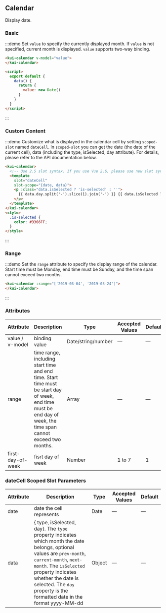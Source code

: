 ## Calendar

Display date.

### Basic

:::demo Set `value` to specify the currently displayed month. If `value` is not specified, current month is displayed. `value` supports two-way binding.
```html
<kui-calendar v-model="value">
</kui-calendar>

<script>
  export default {
    data() {
      return {
        value: new Date()
      }
    }
  }
</script>
```
:::

### Custom Content

:::demo Customize what is displayed in the calendar cell by setting `scoped-slot` named `dateCell`. In `scoped-slot` you can get the date (the date of the current cell), data (including the type, isSelected, day attribute). For details, please refer to the API documentation below.
```html
<kui-calendar>
  <!-- Use 2.5 slot syntax. If you use Vue 2.6, please use new slot syntax-->
  <template
    slot="dateCell"
    slot-scope="{date, data}">
    <p :class="data.isSelected ? 'is-selected' : ''">
      {{ data.day.split('-').slice(1).join('-') }} {{ data.isSelected ? '✔️' : ''}}
    </p>
  </template>
</kui-calendar>
<style>
  .is-selected {
    color: #3366FF;
  }
</style>
```
:::

### Range

:::demo Set the `range` attribute to specify the display range of the calendar. Start time must be Monday, end time must be Sunday, and the time span cannot exceed two months.
```html
<kui-calendar :range="['2019-03-04', '2019-03-24']">
</kui-calendar>
```
:::

### Attributes
| Attribute       | Description        | Type      | Accepted Values       | Default  |
|-----------------|------------------- |---------- |---------------------- |--------- |
| value / v-model | binding value      | Date/string/number | —            | —        |
| range           | time range, including start time and end time. Start time must be start day of week, end time must be end day of week, the time span cannot exceed two months. | Array  | —  | —  |
| first-day-of-week | fisrt day of week| Number    | 1 to 7                |  1       |

### dateCell Scoped Slot Parameters
| Attribute       | Description   | Type      | Accepted Values       | Default  |
|-----------------|-------------- |---------- |---------------------- |--------- |
| date            | date the cell represents  | Date      | —                     | —        |
| data            | { type, isSelected, day}. The `type` property indicates which month the date belongs, optional values are `prev-month`, `current-month`, `next-month`. The `isSelected` property indicates whether the date is selected. The `day` property is the formatted date in the format yyyy-MM-dd    | Object      | —           | —      |
